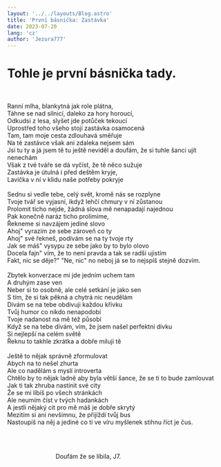 ```yaml
---
layout: '../../layouts/Blog.astro'
title: 'První básnička: Zastávka'
date: 2023-07-20
lang: 'cz'
author: 'Jezura777'
---
```

# Tohle je první básnička tady.
  
<!-- ^ tu je whitespaca kdyz chces aby si mel dalsi radek okopci ok tak prej br funkcionuje tez -->

Ranní mlha, blankytná jak role plátna,<br/>
Táhne se nad silnicí, daleko za hory horoucí, <br/>
Odkudsi z lesa, slyšet jde potůček tekoucí <br/>
Uprostřed toho všeho stojí zastávka osamocená <br/>
Tam, tam moje cesta zdlouhavá směřuje <br/>
Na té zastávce však ani zdaleka nejsem sám <br/>
Jsi tu ty a já jsem tě tu ještě neviděl a doufám, že si tuhle šanci ujít nenechám <br/>
Však z tvé tváře se dá vyčíst, že tě něco sužuje <br/>
Zastávka je útulná i před deštěm kryje, <br/>
Lavička v ní v klidu naše potřeby pokryje <br/>
<br/>
Sednu si vedle tebe, celý svět, kromě nás se rozplyne  <br/>
Tvoje tvář se vyjasní, ikdyž lehčí chmury v ní zůstanou <br/>
Prolomit ticho nejde, žádná slova mě nenapadají najednou <br/>
Pak konečně naráz ticho prolimíme, <br/>
Řekneme si navzájem jediné slovo <br/>
Ahoj" vyrazím ze sebe zároveň co ty <br/>
Ahoj" své řekneš, podívám se na ty tvoje rty <br/>
Jak se máš" vysypu ze sebe jako by to bylo olovo <br/>
Docela fajn" vím, že to není pravda a tak se radši ujistím <br/>
Fakt, nic se děje?" "Ne, nic" no neboj já se to nejspíš stejně dozvím. <br/>
<br/>
Zbytek konverzace mi jde jedním uchem tam <br/>
A druhým zase ven <br/>
Neber si to osobně, ale celé setkání je jako sen <br/>
S tím, že si tak pěkná a chytrá nic neudělám <br/>
Dívám se na tebe obdivuji každou křivku <br/>
Tvůj humor co nikdo nenapodobí  <br/>
Tvoje nadanost na mě též působí <br/>
Když se na tebe dívám, vím, že jsem našel perfektní dívku <br/>
Si nejlepší na celém světě <br/>
Řeknu to takhle zkrátka a dobře miluji tě <br/>
<br/>
Ještě to nějak správně zformulovat <br/>
Abych na to nešel zhurta <br/>
Ale co nadělám s myslí introverta <br/>
Chtělo by to nějak ladně aby byla větší šance, že se ti to bude zamlouvat <br/>
Jak ti tak zhruba nastínit své city <br/>
Že se mi líbíš po všech stránkách <br/>
Ale neumím číst v tvých hadankách <br/>
A jestli nějaký cit pro mě máš je dobře skrytý <br/>
Mezitím si ani nevšimnu, že přijíždí tvůj bus <br/>
Nastoupíš na něj a jediné co ti ve víru myšlenek stihnu říct je čus. <br/>
 
<!--  -->
 
<!--  -->
                                Doufám že se líbila, J7.